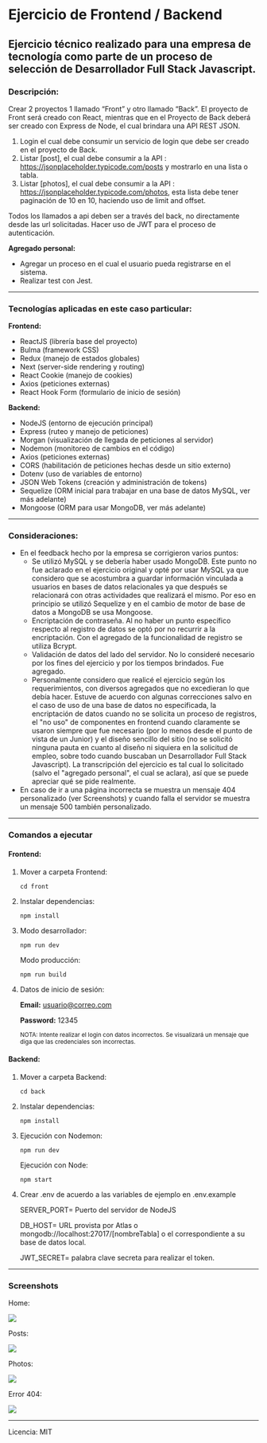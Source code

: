# Ejercicio de Frontend / Backend

## Ejercicio técnico realizado para una empresa de tecnología como parte de un proceso de selección de Desarrollador Full Stack Javascript.

### Descripción:

Crear 2 proyectos 1 llamado “Front” y otro llamado “Back”. El proyecto de Front será creado con React, mientras que en el Proyecto de Back deberá ser creado con Express de Node, el cual brindara una API REST JSON.

1. Login el cual debe consumir un servicio de login que debe ser creado en el proyecto de Back.
2. Listar [post], el cual debe consumir a la API : https://jsonplaceholder.typicode.com/posts y mostrarlo en una lista o tabla.
3. Listar [photos], el cual debe consumir a la API : https://jsonplaceholder.typicode.com/photos, esta lista debe tener paginación de 10 en 10, haciendo uso de limit and offset.

Todos los llamados a api deben ser a través del back, no directamente desde las url solicitadas. Hacer uso de JWT para el proceso de autenticación.

<b>Agregado personal:</b>

-   Agregar un proceso en el cual el usuario pueda registrarse en el sistema.
-   Realizar test con Jest.

<hr>

### Tecnologías aplicadas en este caso particular:

<b>Frontend:</b>

-   ReactJS (librería base del proyecto)
-   Bulma (framework CSS)
-   Redux (manejo de estados globales)
-   Next (server-side rendering y routing)
-   React Cookie (manejo de cookies)
-   Axios (peticiones externas)
-   React Hook Form (formulario de inicio de sesión)

<b>Backend:</b>

-   NodeJS (entorno de ejecución principal)
-   Express (ruteo y manejo de peticiones)
-   Morgan (visualización de llegada de peticiones al servidor)
-   Nodemon (monitoreo de cambios en el código)
-   Axios (peticiones externas)
-   CORS (habilitación de peticiones hechas desde un sitio externo)
-   Dotenv (uso de variables de entorno)
-   JSON Web Tokens (creación y administración de tokens)
-   Sequelize (ORM inicial para trabajar en una base de datos MySQL, ver más adelante)
-   Mongoose (ORM para usar MongoDB, ver más adelante)

<hr>

### Consideraciones:

-   En el feedback hecho por la empresa se corrigieron varios puntos:
    -   Se utilizó MySQL y se debería haber usado MongoDB. Este punto no fue aclarado en el ejercicio original y opté por usar MySQL ya que considero que se acostumbra a guardar información vinculada a usuarios en bases de datos relacionales ya que después se relacionará con otras actividades que realizará el mismo. Por eso en principio se utilizó Sequelize y en el cambio de motor de base de datos a MongoDB se usa Mongoose.
    -   Encriptación de contraseña. Al no haber un punto específico respecto al registro de datos se optó por no recurrir a la encriptación. Con el agregado de la funcionalidad de registro se utiliza Bcrypt.
    -   Validación de datos del lado del servidor. No lo consideré necesario por los fines del ejercicio y por los tiempos brindados. Fue agregado.
    -   Personalmente considero que realicé el ejercicio según los requerimientos, con diversos agregados que no excedieran lo que debía hacer. Estuve de acuerdo con algunas correcciones salvo en el caso de uso de una base de datos no especificada, la encriptación de datos cuando no se solicita un proceso de registros, el "no uso" de componentes en frontend cuando claramente se usaron siempre que fue necesario (por lo menos desde el punto de vista de un Junior) y el diseño sencillo del sitio (no se solicitó ninguna pauta en cuanto al diseño ni siquiera en la solicitud de empleo, sobre todo cuando buscaban un Desarrollador Full Stack Javascript). La transcripción del ejercicio es tal cual lo solicitado (salvo el "agregado personal", el cual se aclara), así que se puede apreciar qué se pide realmente.
-   En caso de ir a una página incorrecta se muestra un mensaje 404 personalizado (ver Screenshots) y cuando falla el servidor se muestra un mensaje 500 también personalizado.

<hr>

### Comandos a ejecutar

#### Frontend:

1. Mover a carpeta Frontend:

    <code>cd front</code>

2. Instalar dependencias:

    <code>npm install</code>

3. Modo desarrollador:

    <code>npm run dev</code>

    Modo producción:

    <code>npm run build</code>

4. Datos de inicio de sesión:

    <b>Email:</b> usuario@correo.com

    <b>Password:</b> 12345

    <small>NOTA: Intente realizar el login con datos incorrectos. Se visualizará un mensaje que diga que las credenciales son incorrectas.</small>

#### Backend:

1. Mover a carpeta Backend:

    <code>cd back</code>

2. Instalar dependencias:

    <code>npm install</code>

3. Ejecución con Nodemon:

    <code>npm run dev</code>

    Ejecución con Node:

    <code>npm start</code>

4. Crear .env de acuerdo a las variables de ejemplo en .env.example

    SERVER_PORT= Puerto del servidor de NodeJS

    DB_HOST= URL provista por Atlas o mongodb://localhost:27017/[nombreTabla] o el correspondiente a su base de datos local.

    JWT_SECRET= palabra clave secreta para realizar el token.

<hr>

### Screenshots

Home:

<img src='./screenshots/home.png' />

Posts:

<img src='./screenshots/posts.png' />

Photos:

<img src='./screenshots/photos.png' />

Error 404:

<img src='./screenshots/404.png' />

<hr>

Licencia: MIT
